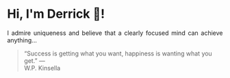 # Hi, I'm Derrick 👋!
<p align="justify">I admire uniqueness and believe that a clearly focused mind can achieve anything...</p> 
<!-- #quote-start -->
<blockquote>&ldquo;Success is getting what you want, happiness is wanting what you get.&rdquo; &mdash; <footer>W.P. Kinsella</footer></blockquote>
<!-- #quote-end -->
